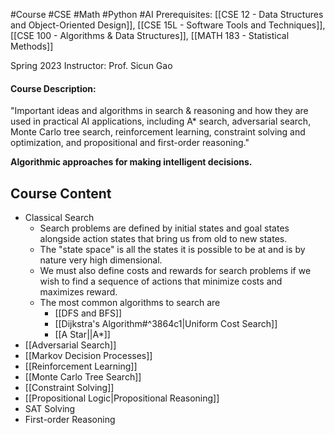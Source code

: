 #Course #CSE #Math #Python #AI
Prerequisites: [[CSE 12 - Data Structures and Object-Oriented Design]], [[CSE 15L - Software Tools and Techniques]], [[CSE 100 - Algorithms & Data Structures]], [[MATH 183 - Statistical Methods]]

Spring 2023
Instructor: Prof. Sicun Gao

#### Course Description:  
"Important ideas and algorithms in search & reasoning and how they are used in practical AI applications, including A* search, adversarial search, Monte Carlo tree search, reinforcement learning, constraint solving and optimization, and propositional and first-order reasoning."

**Algorithmic approaches for making intelligent decisions.**

## Course Content
- Classical Search
	- Search problems are defined by initial states and goal states alongside action states that bring us from old to new states.
	- The "state space" is all the states it is possible to be at and is by nature very high dimensional.
	- We must also define costs and rewards for search problems if we wish to find a sequence of actions that minimize costs and maximizes reward.
	- The most common algorithms to search are
		- [[DFS and BFS]]
		- [[Dijkstra's Algorithm#^3864c1|Uniform Cost Search]]
		- [[A Star||A*]]
- [[Adversarial Search]]
- [[Markov Decision Processes]]
- [[Reinforcement Learning]]
- [[Monte Carlo Tree Search]]
- [[Constraint Solving]]
- [[Propositional Logic|Propositional Reasoning]]
- SAT Solving
- First-order Reasoning